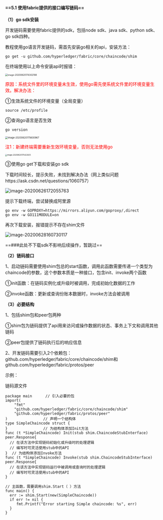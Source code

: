 #### **==5.1 使用fabric提供的接口编写链码==**

**（1）go sdk安装**

开发链码需要使用fabric提供的sdk，包括node sdk、java sdk、python sdk、go sdk四种。

教程使用go语言开发链码，需首先安装go相关的api，安装方法：

```
go get -u github.com/hyperledger/fabric/core/chaincode/shim
```

在终端使用以上命令安装api时报错：

<img src="https://tva1.sinaimg.cn/large/007S8ZIlly1ggqqurb545j30zw08675v.jpg" alt="image-20200620174302188" style="zoom:50%;" />

<font color=red>原因：系统文件里的环境变量未生效，使用go需先使系统文件里的环境变量生效。解决办法：</font>

①生效系统文件的环境变量（全局变量）

```
source /etc/profile
```

②查询go语言是否生效

```
go version
```

<img src="https://tva1.sinaimg.cn/large/007S8ZIlly1ggqquqfffwj30p003w750.jpg" alt="image-20200620175600967" style="zoom:53%;" />

<font color=red>注1：新建终端需要重新生效环境变量，否则无法使用go</font>

<img src="https://tva1.sinaimg.cn/large/007S8ZIlly1ggqqurs1mvj316s0hkad6.jpg" alt="image-20200620175422825" style="zoom:40%;" />

③使用go get下载和安装go sdk

下载时间较长，提示失败，未找到解决办法（网上类似问题https://ask.csdn.net/questions/1060757）

![image-20200626172055763](https://tva1.sinaimg.cn/large/007S8ZIlly1ggqqusb9bkj30ue06576f.jpg)

提示下载终端，尝试替换成阿里源

```
go env -w GOPROXY=https://mirrors.aliyun.com/goproxy/,direct
go env -w GO111MODULE=on
```

再次下载安装，报错提示不存在shim文件

![image-20200628160730117](https://tva1.sinaimg.cn/large/007S8ZIlly1ggqqussdjzj31av03t0uv.jpg)



==###此处不下载sdk不影响后续操作，暂跳过==





**（2）链码接口**

1、启动链码需要使用shim包总的start函数，调用此函数需要传递一个类型为chaincode的参数，这个参数本质是一种接口，包含init、invoke两个函数

①init函数：在链码实例化或升级时被调用，完成初始化数据的工作

②invoke函数：更新或查询份账本数据时，invoke方法会被调用

**（3）必要结构**

1、包括shim包和peer包两种

①shim包为链码提供了api用来访问或操作数据的状态、事务上下文和调用其他链码

②peer包提供了链码执行后的响应信息

2、开发链码需要引入2个依赖包：github.com/hyperledger/fabric/core/chaincode/shim和github.com/hyperledger/fabric/protos/peer

示例：

链码源文件

```
package main      // 引入必要的包
import(
    "fmt"
    "github.com/hyperledger/fabric/core/chaincode/shim"
    "github.com/hyperledger/fabric/protos/peer"
)                // 声明一个结构体
type SimpleChaincode struct {
}                // 为结构体添加Init方法
func (t *SimpleChaincode) Init(stub shim.ChaincodeStubInterface) peer.Response{
  // 在该方法中实现链码初始化或升级时的处理逻辑
  // 编写时可灵活使用stub中的API
}  // 为结构体添加Invoke方法
func (t *SimpleChaincode) Invoke(stub shim.ChaincodeStubInterface) peer.Response{
  // 在该方法中实现链码运行中被调用或查询时的处理逻辑
  // 编写时可灵活使用stub中的API
}

// 主函数，需要调用shim.Start（ ）方法
func main() {
  err := shim.Start(new(SimpleChaincode))
  if err != nil {
     fmt.Printf("Error starting Simple chaincode: %s", err)
  }
}
```

